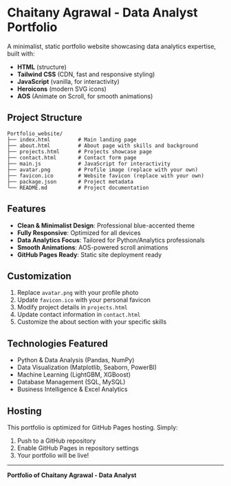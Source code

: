 # Chaitany Agrawal - Data Analyst Portfolio

A minimalist, static portfolio website showcasing data analytics expertise, built with:
- **HTML** (structure)
- **Tailwind CSS** (CDN, fast and responsive styling)
- **JavaScript** (vanilla, for interactivity)
- **Heroicons** (modern SVG icons)
- **AOS** (Animate on Scroll, for smooth animations)

## Project Structure

```
Portfolio_website/
├── index.html         # Main landing page
├── about.html         # About page with skills and background
├── projects.html      # Projects showcase page
├── contact.html       # Contact form page
├── main.js            # JavaScript for interactivity
├── avatar.png         # Profile image (replace with your own)
├── favicon.ico        # Website favicon (replace with your own)
├── package.json       # Project metadata
└── README.md          # Project documentation
```

## Features

- **Clean & Minimalist Design**: Professional blue-accented theme
- **Fully Responsive**: Optimized for all devices
- **Data Analytics Focus**: Tailored for Python/Analytics professionals
- **Smooth Animations**: AOS-powered scroll animations
- **GitHub Pages Ready**: Static site deployment ready

## Customization

1. Replace `avatar.png` with your profile photo
2. Update `favicon.ico` with your personal favicon
3. Modify project details in `projects.html`
4. Update contact information in `contact.html`
5. Customize the about section with your specific skills

## Technologies Featured

- Python & Data Analysis (Pandas, NumPy)
- Data Visualization (Matplotlib, Seaborn, PowerBI)
- Machine Learning (LightGBM, XGBoost)
- Database Management (SQL, MySQL)
- Business Intelligence & Excel Analytics

## Hosting

This portfolio is optimized for GitHub Pages hosting. Simply:
1. Push to a GitHub repository
2. Enable GitHub Pages in repository settings
3. Your portfolio will be live!

---

**Portfolio of Chaitany Agrawal - Data Analyst**
